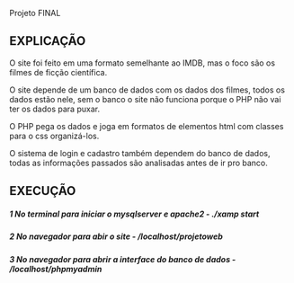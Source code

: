 Projeto FINAL

## EXPLICAÇÃO

O site foi feito em uma formato semelhante ao IMDB, mas o foco são os filmes de ficção científica.

O site depende de um banco de dados com os dados dos filmes, todos os dados estão nele, sem o banco o site não funciona porque o PHP não vai ter os dados para puxar.

O PHP pega os dados e joga em formatos de elementos html com classes para o css organizá-los.

O sistema de login e cadastro também dependem do banco de dados, todas as informações passados são analisadas antes de ir pro banco.

## EXECUÇÃO

##### 1 No terminal para iniciar o mysqlserver e apache2 - ./xamp start
##### 2 No navegador para abir o site - /localhost/projetoweb
##### 3 No navegador para abrir a interface do banco de dados - /localhost/phpmyadmin 
